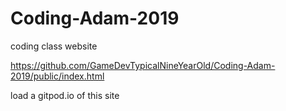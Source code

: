 # Coding-Adam-2019
coding class website

https://github.com/GameDevTypicalNineYearOld/Coding-Adam-2019/public/index.html

load a gitpod.io of this site

